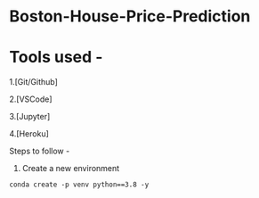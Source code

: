 # Boston-House-Price-Prediction

# Tools used - 

1.[Git/Github]

2.[VSCode]

3.[Jupyter]

4.[Heroku]

Steps to follow - 
1. Create a new environment

```
conda create -p venv python==3.8 -y

```
 
